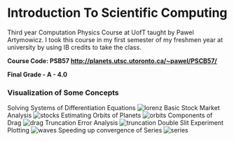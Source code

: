 # Introduction To Scientific Computing

Third year Computation Physics Course at UofT taught by Pawel Artymowicz. I took this course in my first semester of my freshmen year at university by using IB credits to take the class.

**Course Code: PSB57 http://planets.utsc.utoronto.ca/~pawel/PSCB57/**

**Final Grade - A - 4.0**

### Visualization of Some Concepts

Solving Systems of Differentiation Equations
![lorenz](/images/lorenz.png)
Basic Stock Market Analysis
![stocks](/images/stocks.png)
Estimating Orbits of Planets
![orbits](/images/orbits.png)
Components of Drag
![drag](/images/drag.png)
Truncation Error Analysis
![truncation](/images/truncation.png)
Double Slit Experiment Plotting
![waves](/images/waves.png)
Speeding up convergence of Series
![series](/images/series.png)
